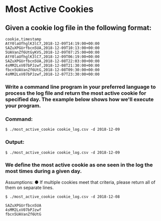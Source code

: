 # Most Active Cookies

## Given a cookie log file in the following format:

```
cookie,timestamp
AtY0laUfhglK3lC7,2018-12-09T14:19:00+00:00
SAZuXPGUrfbcn5UA,2018-12-09T10:13:00+00:00
5UAVanZf6UtGyKVS,2018-12-09T07:25:00+00:00
AtY0laUfhglK3lC7,2018-12-09T06:19:00+00:00
SAZuXPGUrfbcn5UA,2018-12-08T22:03:00+00:00
4sMM2LxV07bPJzwf,2018-12-08T21:30:00+00:00
fbcn5UAVanZf6UtG,2018-12-08T09:30:00+00:00
4sMM2LxV07bPJzwf,2018-12-07T23:30:00+00:00
```
### Write a command line program in your preferred language to process the log file and return the most active cookie for specified day. The example below shows how we'll execute your program.

### Command:
```
$ ./most_active_cookie cookie_log.csv -d 2018-12-09
``` 
### Output:
```
$ ./most_active_cookie cookie_log.csv -d 2018-12-09
``` 
### We define the most active cookie as one seen in the log the most times during a given day.
Assumptions: ● If multiple cookies meet that criteria, please return all of them on separate lines.
```
$ ./most_active_cookie cookie_log.csv -d 2018-12-08
``` 
```
SAZuXPGUrfbcn5UA
4sMM2LxV07bPJzwf 
fbcn5UAVanZf6UtG
``` 
